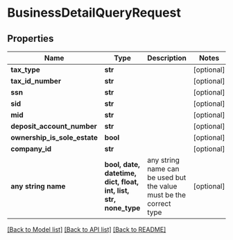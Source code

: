 # BusinessDetailQueryRequest


## Properties
Name | Type | Description | Notes
------------ | ------------- | ------------- | -------------
**tax_type** | **str** |  | [optional] 
**tax_id_number** | **str** |  | [optional] 
**ssn** | **str** |  | [optional] 
**sid** | **str** |  | [optional] 
**mid** | **str** |  | [optional] 
**deposit_account_number** | **str** |  | [optional] 
**ownership_is_sole_estate** | **bool** |  | [optional] 
**company_id** | **str** |  | [optional] 
**any string name** | **bool, date, datetime, dict, float, int, list, str, none_type** | any string name can be used but the value must be the correct type | [optional]

[[Back to Model list]](../README.md#documentation-for-models) [[Back to API list]](../README.md#documentation-for-api-endpoints) [[Back to README]](../README.md)


